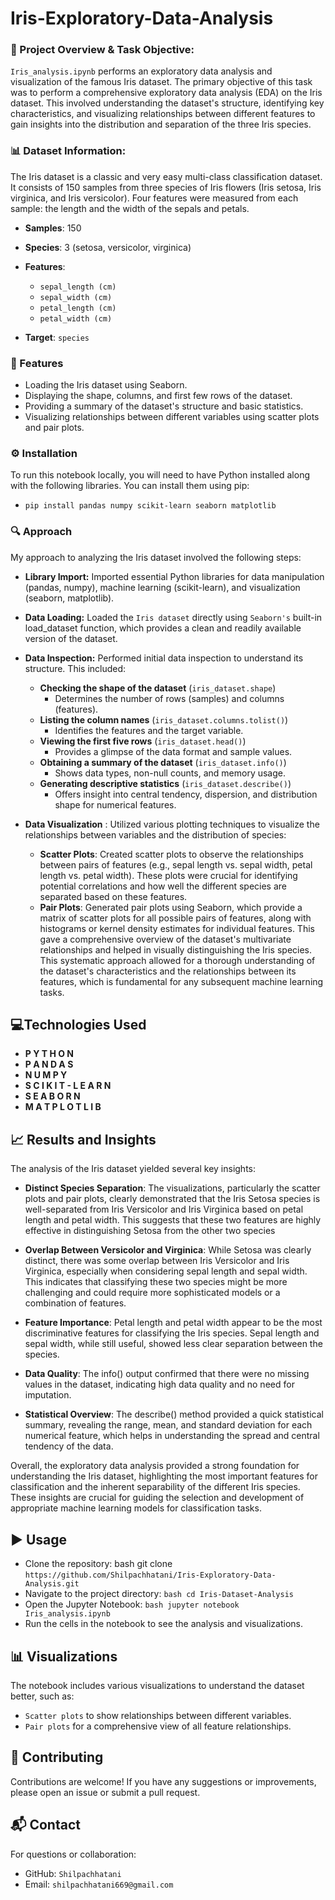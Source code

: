 
# Iris-Exploratory-Data-Analysis

### 📌 Project Overview & Task Objective:
`Iris_analysis.ipynb` performs an exploratory data analysis and visualization of the famous Iris dataset. The primary objective of this task was to 
perform a comprehensive exploratory data analysis (EDA) on the Iris dataset. This involved understanding the dataset's structure, identifying key
characteristics, and visualizing relationships between different features to gain insights into the distribution and separation of the three Iris species.

### 📊 Dataset Information:
The Iris dataset is a classic and very easy multi-class classification dataset. It consists of
150 samples from three species of Iris flowers (Iris setosa, Iris virginica, and Iris
versicolor). Four features were measured from each sample: the length and the width of
the sepals and petals.
 - **Samples**: 150
 - **Species**: 3 (setosa, versicolor, virginica)
 - **Features**:
    - `sepal_length (cm)`
    - `sepal_width (cm)`
    - `petal_length (cm)`
    - `petal_width (cm)`
  
 - **Target**: `species`
 
### 🧩 Features
 - Loading the Iris dataset using Seaborn.
 - Displaying the shape, columns, and first few rows of the dataset.
 - Providing a summary of the dataset's structure and basic statistics.
 - Visualizing relationships between different variables using scatter plots and pair plots.

### ⚙️ Installation
To run this notebook locally, you will need to have Python installed along with the
following libraries. You can install them using pip:

- `pip install pandas numpy scikit-learn seaborn matplotlib`

### 🔍 Approach
My approach to analyzing the Iris dataset involved the following steps:
- **Library Import:** Imported essential Python libraries for data manipulation (pandas, numpy),
    machine learning (scikit-learn), and visualization (seaborn, matplotlib).
- **Data Loading:** Loaded the `Iris dataset` directly using `Seaborn's` built-in
    load_dataset function, which provides a clean and readily available version of the
    dataset.
- **Data Inspection:** Performed initial data inspection to understand its structure. This
    included:
  - **Checking the shape of the dataset** (`iris_dataset.shape`)  
    - Determines the number of rows (samples) and columns (features).
  - **Listing the column names** (`iris_dataset.columns.tolist()`)  
    - Identifies the features and the target variable.
  - **Viewing the first five rows** (`iris_dataset.head()`)  
    - Provides a glimpse of the data format and sample values.
  - **Obtaining a summary of the dataset** (`iris_dataset.info()`)  
    - Shows data types, non-null counts, and memory usage.
  - **Generating descriptive statistics** (`iris_dataset.describe()`)  
    - Offers insight into central tendency, dispersion, and distribution shape for numerical features.

- **Data Visualization** : Utilized various plotting techniques to visualize the
    relationships between variables and the distribution of species:
  - **Scatter Plots**: Created scatter plots to observe the relationships between
             pairs of features (e.g., sepal length vs. sepal width, petal length vs. petal
             width). These plots were crucial for identifying potential correlations and how
             well the different species are separated based on these features.
  - **Pair Plots**: Generated pair plots using Seaborn, which provide a matrix of
             scatter plots for all possible pairs of features, along with histograms or kernel
             density estimates for individual features. This gave a comprehensive overview
             of the dataset's multivariate relationships and helped in visually
             distinguishing the Iris species.
This systematic approach allowed for a thorough understanding of the dataset's
characteristics and the relationships between its features, which is fundamental for any
subsequent machine learning tasks.

## 💻Technologies Used
- **P Y T H O N**
- **P A N D A S**
- **N U M P Y**
- **S C I K I T - L E A R N**
- **S E A B O R N**
- **M A T P L O T L I B**

## 📈 Results and Insights
The analysis of the Iris dataset yielded several key insights:
  - **Distinct Species Separation**: The visualizations, particularly the scatter plots and
    pair plots, clearly demonstrated that the Iris Setosa species is well-separated from
    Iris Versicolor and Iris Virginica based on petal length and petal width. This
    suggests that these two features are highly effective in distinguishing Setosa from
    the other two species

  - **Overlap Between Versicolor and Virginica**: While Setosa was clearly distinct,
    there was some overlap between Iris Versicolor and Iris Virginica, especially when
    considering sepal length and sepal width. This indicates that classifying these two
    species might be more challenging and could require more sophisticated models
    or a combination of features.
    
  - **Feature Importance**: Petal length and petal width appear to be the most
    discriminative features for classifying the Iris species. Sepal length and sepal width,
    while still useful, showed less clear separation between the species.
    
  - **Data Quality**: The info() output confirmed that there were no missing values in
    the dataset, indicating high data quality and no need for imputation.
    
  - **Statistical Overview**: The describe() method provided a quick statistical
    summary, revealing the range, mean, and standard deviation for each numerical
    feature, which helps in understanding the spread and central tendency of the data.
    
Overall, the exploratory data analysis provided a strong foundation for understanding
the Iris dataset, highlighting the most important features for classification and the
inherent separability of the different Iris species. These insights are crucial for guiding
the selection and development of appropriate machine learning models for
classification tasks.

## ▶️ Usage
- Clone the repository: bash git clone `https://github.com/Shilpachhatani/Iris-Exploratory-Data-Analysis.git`
- Navigate to the project directory: `bash cd Iris-Dataset-Analysis`
- Open the Jupyter Notebook: `bash jupyter notebook Iris_analysis.ipynb`
- Run the cells in the notebook to see the analysis and visualizations.

## 📊 Visualizations
The notebook includes various visualizations to understand the dataset better, such as:
- `Scatter plots` to show relationships between different variables.
- `Pair plots` for a comprehensive view of all feature relationships.
  
## 🤝 Contributing
Contributions are welcome! If you have any suggestions or improvements, please open
an issue or submit a pull request.

## 📬 Contact
For questions or collaboration:
- GitHub: `Shilpachhatani`
- Email: `shilpachhatani669@gmail.com`

